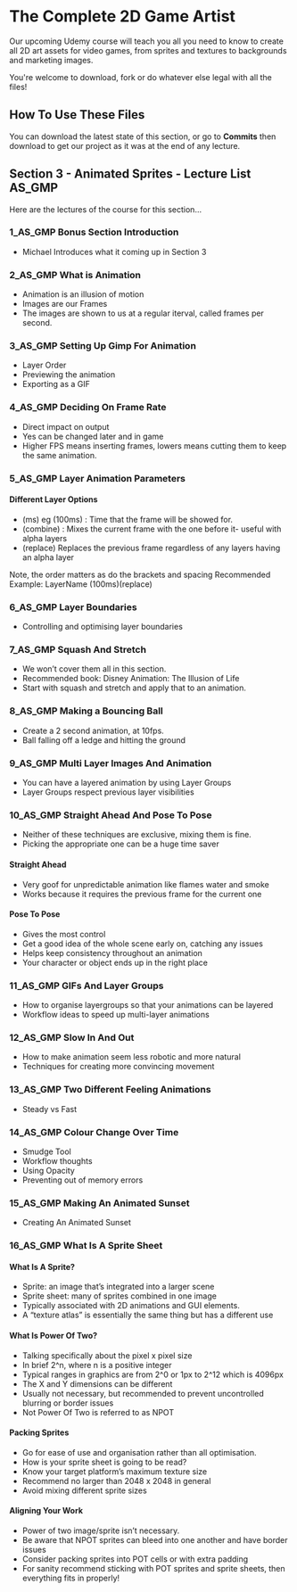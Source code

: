 ﻿# The Complete 2D Game Artist
Our upcoming Udemy course will teach you all you need to know to create all 2D art assets for video games, from sprites and textures to backgrounds and marketing images.

You're welcome to download, fork or do whatever else legal with all the files!

## How To Use These Files
You can download the latest state of this section, or go to **Commits** then download to get our project as it was at the end of any lecture.

## Section 3 - Animated Sprites - Lecture List AS_GMP
Here are the lectures of the course for this section...

### 1_AS_GMP Bonus Section Introduction
+ Michael Introduces what it coming up in Section 3

### 2_AS_GMP What is Animation
+ Animation is an illusion of motion
+ Images are our Frames
+ The images are shown to us at a regular iterval, called frames per second.

### 3_AS_GMP Setting Up Gimp For Animation
+ Layer Order
+ Previewing the animation
+ Exporting as a GIF

### 4_AS_GMP Deciding On Frame Rate
+ Direct impact on output
+ Yes can be changed later and in game
+ Higher FPS means inserting frames, lowers means cutting them to keep the same animation.


### 5_AS_GMP Layer Animation Parameters
#### Different Layer Options

+ (ms) eg (100ms) : Time that the frame will be showed for.
+ (combine) : Mixes the current frame with the one before it- useful with alpha layers
+ (replace) Replaces the previous frame regardless of any layers having an alpha layer

Note, the order matters as do the brackets and spacing
Recommended Example:  LayerName (100ms)(replace)

### 6_AS_GMP Layer Boundaries

+ Controlling and optimising layer boundaries

### 7_AS_GMP Squash And Stretch
+ We won’t cover them all in this section.
+ Recommended book: Disney Animation: The Illusion of Life
+ Start with squash and stretch and apply that to an animation.

### 8_AS_GMP Making a Bouncing Ball
+ Create a 2 second animation, at 10fps.
+ Ball falling off a ledge and hitting the ground

### 9_AS_GMP Multi Layer Images And Animation
+ You can have a layered animation by using Layer Groups
+ Layer Groups respect previous layer visibilities

### 10_AS_GMP Straight Ahead And Pose To Pose
+ Neither of these techniques are exclusive, mixing them is fine.
+ Picking the appropriate one can be a huge time saver

#### Straight Ahead
+ Very goof for unpredictable animation like flames water and smoke
+ Works because it requires the previous frame for the current one

#### Pose To Pose
+ Gives the most control
+ Get a good idea of the whole scene early on, catching any issues
+ Helps keep consistency throughout an animation
+ Your character or object ends up in the right place

### 11_AS_GMP GIFs And Layer Groups
+ How to organise layergroups so that your animations can be layered
+ Workflow ideas to speed up multi-layer animations

### 12_AS_GMP Slow In And Out
+ How to make animation seem less robotic and more natural
+ Techniques for creating more convincing movement

### 13_AS_GMP Two Different Feeling Animations
+ Steady vs Fast

### 14_AS_GMP Colour Change Over Time
+ Smudge Tool
+ Workflow thoughts
+ Using Opacity
+ Preventing out of memory errors

### 15_AS_GMP Making An Animated Sunset
+ Creating An Animated Sunset

### 16_AS_GMP What Is A Sprite Sheet
#### What Is A Sprite?
+ Sprite: an image that’s integrated into a larger scene
+ Sprite sheet: many of sprites combined in one image
+ Typically associated with 2D animations and GUI elements.
+ A “texture atlas” is essentially the same thing but has a different use
#### What Is Power Of Two?
+ Talking specifically about the pixel x pixel size
+ In brief 2^n, where n is a positive integer
+ Typical ranges in graphics are from 2^0 or 1px to 2^12 which is 4096px
+ The X and Y dimensions can be different
+ Usually not necessary, but recommended to prevent uncontrolled blurring or border issues
+ Not Power Of Two is referred to as NPOT
#### Packing Sprites
+ Go for ease of use and organisation rather than all optimisation.
+ How is your sprite sheet is going to be read?
+ Know your target platform’s maximum texture size
+ Recommend no larger than 2048 x 2048 in general
+ Avoid mixing different sprite sizes

#### Aligning Your Work
+ Power of two image/sprite isn’t necessary.
+ Be aware that NPOT sprites can bleed into one another and have border issues
+ Consider packing sprites into POT cells or with extra padding
+ For sanity recommend sticking with POT sprites and sprite sheets, then everything fits in properly!
